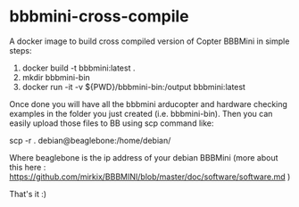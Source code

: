 # bbbmini-cross-compile

A docker image to build cross compiled version of Copter BBBMini in simple steps:

1) docker build -t bbbmini:latest .
2) mkdir bbbmini-bin
3) docker run -it -v  ${PWD}/bbbmini-bin:/output bbbmini:latest

Once done you will have all the bbbmini arducopter and hardware checking examples in the folder you just created (i.e. bbbmini-bin). Then you can easily upload those files to BB using scp command like:

scp -r . debian@beaglebone:/home/debian/

Where beaglebone is the ip address of your debian BBBMini (more about this here : https://github.com/mirkix/BBBMINI/blob/master/doc/software/software.md )  

That's it :)
